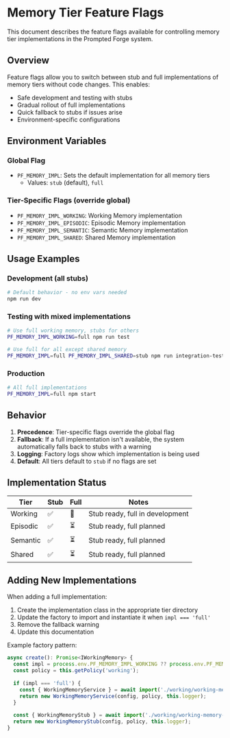 # Memory Tier Feature Flags

This document describes the feature flags available for controlling memory tier implementations in the Prompted Forge system.

## Overview

Feature flags allow you to switch between stub and full implementations of memory tiers without code changes. This enables:
- Safe development and testing with stubs
- Gradual rollout of full implementations
- Quick fallback to stubs if issues arise
- Environment-specific configurations

## Environment Variables

### Global Flag
- `PF_MEMORY_IMPL`: Sets the default implementation for all memory tiers
  - Values: `stub` (default), `full`

### Tier-Specific Flags (override global)
- `PF_MEMORY_IMPL_WORKING`: Working Memory implementation
- `PF_MEMORY_IMPL_EPISODIC`: Episodic Memory implementation  
- `PF_MEMORY_IMPL_SEMANTIC`: Semantic Memory implementation
- `PF_MEMORY_IMPL_SHARED`: Shared Memory implementation

## Usage Examples

### Development (all stubs)
```bash
# Default behavior - no env vars needed
npm run dev
```

### Testing with mixed implementations
```bash
# Use full working memory, stubs for others
PF_MEMORY_IMPL_WORKING=full npm run test

# Use full for all except shared memory
PF_MEMORY_IMPL=full PF_MEMORY_IMPL_SHARED=stub npm run integration-test
```

### Production
```bash
# All full implementations
PF_MEMORY_IMPL=full npm start
```

## Behavior

1. **Precedence**: Tier-specific flags override the global flag
2. **Fallback**: If a full implementation isn't available, the system automatically falls back to stubs with a warning
3. **Logging**: Factory logs show which implementation is being used
4. **Default**: All tiers default to `stub` if no flags are set

## Implementation Status

| Tier | Stub | Full | Notes |
|------|------|------|-------|
| Working | ✅ | 🚧 | Stub ready, full in development |
| Episodic | ✅ | ⏳ | Stub ready, full planned |
| Semantic | ✅ | ⏳ | Stub ready, full planned |
| Shared | ✅ | ⏳ | Stub ready, full planned |

## Adding New Implementations

When adding a full implementation:

1. Create the implementation class in the appropriate tier directory
2. Update the factory to import and instantiate it when `impl === 'full'`
3. Remove the fallback warning
4. Update this documentation

Example factory pattern:
```typescript
async create(): Promise<IWorkingMemory> {
  const impl = process.env.PF_MEMORY_IMPL_WORKING ?? process.env.PF_MEMORY_IMPL ?? 'stub';
  const policy = this.getPolicy('working');
  
  if (impl === 'full') {
    const { WorkingMemoryService } = await import('./working/working-memory-service');
    return new WorkingMemoryService(config, policy, this.logger);
  }
  
  const { WorkingMemoryStub } = await import('./working/working-memory-stub');
  return new WorkingMemoryStub(config, policy, this.logger);
}
```

